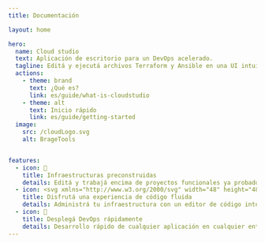 ```yaml
---
title: Documentación

layout: home

hero:
  name: Cloud studio
  text: Aplicación de escritorio para un DevOps acelerado.
  tagline: Editá y ejecutá archivos Terraform y Ansible en una UI intuitiva.
  actions:
    - theme: brand
      text: ¿Qué es?
      link: es/guide/what-is-cloudstudio
    - theme: alt
      text: Inicio rápido
      link: es/guide/getting-started
  image:
    src: /cloudLogo.svg
    alt: BrageTools


features:
  - icon: 📝
    title: Infraestructuras preconstruidas
    details: Editá y trabajá encima de proyectos funcionales ya probados.
  - icon: <svg xmlns="http://www.w3.org/2000/svg" width="48" height="48" viewBox="0 0 48 48"><g fill="none" stroke-linejoin="round" stroke-width="4"><path fill="#2f88ff" stroke="#000" d="M5 8C5 6.89543 5.89543 6 7 6H19L24 12H41C42.1046 12 43 12.8954 43 14V40C43 41.1046 42.1046 42 41 42H7C5.89543 42 5 41.1046 5 40V8Z"/><path stroke="#fff" stroke-linecap="round" d="M28 22L33 27L28 32"/><path stroke="#fff" stroke-linecap="round" d="M20 22L15 27L20 32"/></g></svg>
    title: Disfrutá una experiencia de código fluida
    details: Administrá tu infraestructura con un editor de código integrado.
  - icon: 🚀
    title: Desplegá DevOps rápidamente
    details: Desarrollo rápido de cualquier aplicación en cualquier entorno (dev, prod, stage).
---
```


<style>
.VPContent .VPHome .VPHero .name .clip {
  background: transparent;
  background-clip: text;
  -webkit-background-clip: text;
  -webkit-text-fill-color: #98e1eb;
}

@media (min-width: 640px) {
  .VPContent .VPHome .VPHero .text {
    max-width: 1106px;
    /* max-width: 876px; */
    line-height: 56px;
    font-size: 48px;
  }
}
</style>